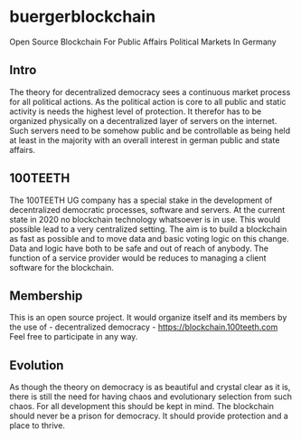 # buergerblockchain
Open Source Blockchain For Public Affairs Political Markets In Germany

## Intro
The theory for decentralized democracy sees a continuous market process for all political actions. As the political action is core to all public and static activity is needs the highest level of protection. It therefor has to be organized physically on a decentralized layer of servers on the internet. Such servers need to be somehow public and be controllable as being held at least in the majority with an overall interest in german public and state affairs. 

## 100TEETH
The 100TEETH UG company has a special stake in the development of decentralized democratic processes, software and servers. At the current state in 2020 no blockchain technology whatsoever is in use. This would possible lead to a very centralized setting. The aim is to build a blockchain as fast as possible and to move data and basic voting logic on this change. Data and logic have both to be safe and out of reach of anybody. The function of a service provider would be reduces to managing a client software for the blockchain. 

## Membership
This is an open source project. It would organize itself and its members by the use of - decentralized democracy - https://blockchain.100teeth.com 
Feel free to participate in any way.

## Evolution
As though the theory on democracy is as beautiful and crystal clear as it is, there is still the need for having chaos and evolutionary selection from such chaos. For all development this should be kept in mind. The blockchain should never be a prison for democracy. It should provide protection and a place to thrive.
